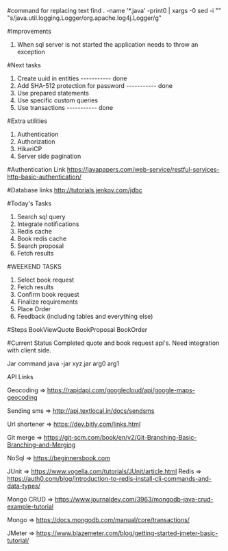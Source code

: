 #command for replacing text
find . -name '*.java' -print0 | xargs -0 sed -i "" "s/java.util.logging.Logger/org.apache.log4j.Logger/g"



#Improvements
1. When sql server is not started the application needs to throw an exception

#Next tasks
1. Create uuid in entities                 -----------    done
2. Add SHA-512 protection for password     -----------    done
3. Use prepared statements				   
4. Use specific custom queries
5. Use transactions                        -----------    done


#Extra utilities
1. Authentication 
2. Authorization
3. HikariCP
4. Server side pagination


#Authentication Link
https://javapapers.com/web-service/restful-services-http-basic-authentication/


#Database links
http://tutorials.jenkov.com/jdbc


#Today's Tasks
1. Search sql query
2. Integrate notifications
3. Redis cache
4. Book redis cache
5. Search proposal
6. Fetch results















#WEEKEND TASKS
1. Select book request
2. Fetch results
3. Confirm book request
4. Finalize requirements
5. Place Order
6. Feedback (including tables and everything else)


#Steps
BookViewQuote
BookProposal
BookOrder



#Current Status
Completed quote and book request api's. Need integration with client side.


Jar command
java -jar xyz.jar arg0 arg1


API Links

Geocoding => https://rapidapi.com/googlecloud/api/google-maps-geocoding

Sending sms => http://api.textlocal.in/docs/sendsms

Url shortener => https://dev.bitly.com/links.html

Git merge => https://git-scm.com/book/en/v2/Git-Branching-Basic-Branching-and-Merging

NoSql => https://beginnersbook.com


JUnit => https://www.vogella.com/tutorials/JUnit/article.html
Redis => https://auth0.com/blog/introduction-to-redis-install-cli-commands-and-data-types/

Mongo CRUD => https://www.journaldev.com/3963/mongodb-java-crud-example-tutorial

Mongo => https://docs.mongodb.com/manual/core/transactions/

JMeter => https://www.blazemeter.com/blog/getting-started-jmeter-basic-tutorial/
